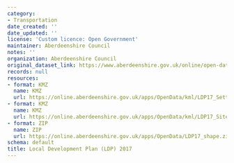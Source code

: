 ```yaml
---
category:
- Transportation
date_created: ''
date_updated: ''
license: 'Custom licence: Open Government'
maintainer: Aberdeenshire Council
notes: ''
organization: Aberdeenshire Council
original_dataset_link: https://www.aberdeenshire.gov.uk/online/open-data/
records: null
resources:
- format: KMZ
  name: KMZ
  url: https://online.aberdeenshire.gov.uk/apps/OpenData/kml/LDP17_Settlements.kmz
- format: KMZ
  name: KMZ
  url: https://online.aberdeenshire.gov.uk/apps/OpenData/kml/LDP17_Sites.kmz
- format: ZIP
  name: ZIP
  url: https://online.aberdeenshire.gov.uk/apps/OpenData/LDP17_shape.zip
schema: default
title: Local Development Plan (LDP) 2017
---
```

